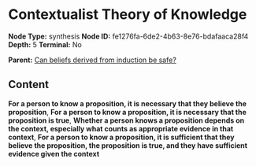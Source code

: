 # Contextualist Theory of Knowledge

**Node Type:** synthesis
**Node ID:** fe1276fa-6de2-4b63-8e76-bdafaaca28f4
**Depth:** 5
**Terminal:** No

**Parent:** [Can beliefs derived from induction be safe?](can-beliefs-derived-from-induction-be-safe-antithesis-11d1db2e-96f6-448a-a289-553646bb634a.md)

## Content

**For a person to know a proposition, it is necessary that they believe the proposition**, **For a person to know a proposition, it is necessary that the proposition is true**, **Whether a person knows a proposition depends on the context, especially what counts as appropriate evidence in that context**, **For a person to know a proposition, it is sufficient that they believe the proposition, the proposition is true, and they have sufficient evidence given the context**

